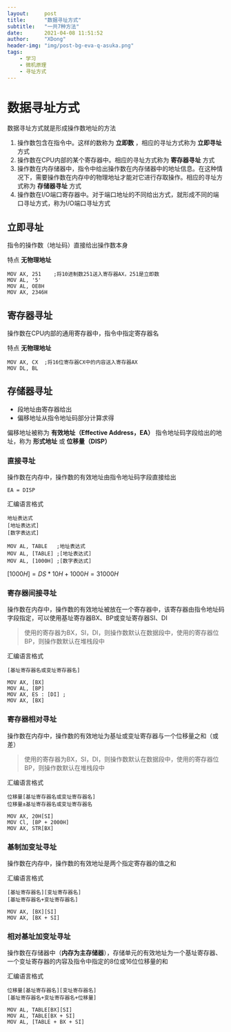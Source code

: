 ```yaml
---
layout:     post
title:      "数据寻址方式"
subtitle:   "一共7种方法"
date:       2021-04-08 11:51:52
author:     "XDong"
header-img: "img/post-bg-eva-q-asuka.png"
tags:
    - 学习
    - 微机原理
    - 寻址方式
---
```



<!-- x86asm代码高亮 -->
<link rel="stylesheet" href="/css/styles/gradient-dark.css">
<script src="/js/highlight.pack.js"></script>
<script>hljs.initHighlightingOnLoad();</script>


# 数据寻址方式

数据寻址方式就是形成操作数地址的方法

1. 操作数包含在指令中。这样的数称为 **立即数** ，相应的寻址方式称为 **立即寻址** 方式
2. 操作数在CPU内部的某个寄存器中。相应的寻址方式称为 **寄存器寻址** 方式
3. 操作数在内存储器中，指令中给出操作数在内存储器中的地址信息。在这种情况下，需要操作数在内存中的物理地址才能对它进行存取操作。相应的寻址方式称为 **存储器寻址** 方式
4. 操作数在I/O端口寄存器中。对于端口地址的不同给出方式，就形成不同的端口寻址方式，称为I/O端口寻址方式

## 立即寻址

指令的操作数（地址码）直接给出操作数本身

特点 **无物理地址**

```x86asm
MOV AX, 251    ;将10进制数251送入寄存器AX，251是立即数
MOV AL, '5'
MOV AL, OE8H
MOV AX, 2346H
```

## 寄存器寻址

操作数在CPU内部的通用寄存器中，指令中指定寄存器名

特点 **无物理地址**

```x86asm
MOV AX, CX  ;将16位寄存器CX中的内容送入寄存器AX
MOV DL, BL
```

## 存储器寻址

- 段地址由寄存器给出
- 偏移地址从指令地址码部分计算求得

偏移地址被称为 **有效地址（Effective Address，EA）**
指令地址码字段给出的地址，称为 **形式地址** 或 **位移量（DISP）**

### 直接寻址

操作数在内存中，操作数的有效地址由指令地址码字段直接给出

```x86asm
EA = DISP
```

汇编语言格式

```x86asm
地址表达式
[地址表达式]
[数字表达式]
```

```x86asm
MOV AL, TABLE   ;地址表达式
MOV AL, [TABLE] ;[地址表达式]
MOV AL, [1000H] ;[数字表达式]
```

$[1000H] = DS * 10H + 1000H = 31000H$

### 寄存器间接寻址

操作数在内存中，操作数的有效地址被放在一个寄存器中，该寄存器由指令地址码字段指定，可以使用基址寄存器BX、BP或变址寄存器SI、DI

>使用的寄存器为BX，SI，DI，则操作数默认在数据段中，使用的寄存器位BP，则操作数默认在堆栈段中

汇编语言格式

```x86asm
[基址寄存器名或变址寄存器名]
```

```x86asm
MOV AX, [BX]
MOV AL, [BP]
MOV AX, ES : [DI] ;
MOV AX, [BX]
```

### 寄存器相对寻址

操作数在内存中，操作数的有效地址为基址或变址寄存器与一个位移量之和（或差）

>使用的寄存器为BX，SI，DI，则操作数默认在数据段中，使用的寄存器位BP，则操作数默认在堆栈段中

汇编语言格式

```x86asm
位移量[基址寄存器名或变址寄存器名]
位移量±基址寄存器名或变址寄存器名
```

```x86asm
MOV AX, 20H[SI]
MOV Cl, [BP + 2000H]
MOV AX, STR[BX]
```

### 基制加变址寻址

操作数在内存中，操作数的有效地址是两个指定寄存器的值之和

汇编语言格式

```x86asm
[基址寄存器名][变址寄存器名]
[基址寄存器名+变址寄存器名]
```

```x86asm
MOV AX, [BX][SI]
MOV AX, [BX + SI]
```

### 相对基址加变址寻址

操作数在存储器中（**内存为主存储器**），存储单元的有效地址为一个基址寄存器、一个变址寄存器的内容及指令中指定的8位或16位位移量的和

汇编语言格式

```x86asm
位移量[基址寄存器名][变址寄存器名]
[基址寄存器名+变址寄存器名+位移量]
```

```x86asm
MOV AL, TABLE[BX][SI]
MOV AL, TABLE[BX + SI]
MOV AL, [TABLE + BX + SI]
```